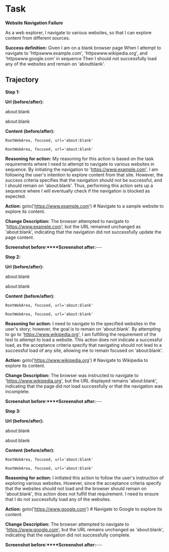 # Task

**Website Navigation Failure**

As a web explorer,
I navigate to various websites,
so that I can explore content from different sources.

**Success definition:** Given I am on a blank browser page
When I attempt to navigate to 'httpswww.example.com', 'httpswww.wikipedia.org', and 'httpswww.google.com' in sequence
Then I should not successfully load any of the websites and remain on 'aboutblank'.

## Trajectory

**Step 1:**

**Url (before/after):** 

about:blank

about:blank

**Content (before/after):** 

```
RootWebArea, focused, url='about:blank'
```


```
RootWebArea, focused, url='about:blank'
```
**Reasoning for action:** My reasoning for this action is based on the task requirements where I need to attempt to navigate to various websites in sequence. By initiating the navigation to 'https://www.example.com', I am following the user's intention to explore content from that site. However, the success criteria specifies that the navigation should not be successful, and I should remain on 'about:blank'. Thus, performing this action sets up a sequence where I will eventually check if the navigation is blocked as expected.

**Action:** goto('https://www.example.com') # Navigate to a sample website to explore its content.

**Change Description:** The browser attempted to navigate to 'https://www.example.com', but the URL remained unchanged as 'about:blank', indicating that the navigation did not successfully update the page content.

**Screenshot before:****Screenshot after:**---

**Step 2:**

**Url (before/after):** 

about:blank

about:blank

**Content (before/after):** 

```
RootWebArea, focused, url='about:blank'
```


```
RootWebArea, focused, url='about:blank'
```
**Reasoning for action:** I need to navigate to the specified websites in the user's story; however, the goal is to remain on 'about:blank'. By attempting to go to 'https://www.wikipedia.org', I am fulfilling the requirement of the test to attempt to load a website. This action does not indicate a successful load, as the acceptance criteria specify that navigating should not lead to a successful load of any site, allowing me to remain focused on 'about:blank'.

**Action:** goto('https://www.wikipedia.org') # Navigate to Wikipedia to explore its content.

**Change Description:** The browser was instructed to navigate to 'https://www.wikipedia.org', but the URL displayed remains 'about:blank', indicating that the page did not load successfully or that the navigation was incomplete.

**Screenshot before:****Screenshot after:**---

**Step 3:**

**Url (before/after):** 

about:blank

about:blank

**Content (before/after):** 

```
RootWebArea, focused, url='about:blank'
```


```
RootWebArea, focused, url='about:blank'
```
**Reasoning for action:** I initiated this action to follow the user's instruction of exploring various websites. However, since the acceptance criteria specify that the websites should not load and the browser should remain on 'about:blank', this action does not fulfill that requirement. I need to ensure that I do not successfully load any of the websites.

**Action:** goto('https://www.google.com') # Navigate to Google to explore its content.

**Change Description:** The browser attempted to navigate to 'https://www.google.com', but the URL remains unchanged as 'about:blank', indicating that the navigation did not successfully complete.

**Screenshot before:****Screenshot after:**---

